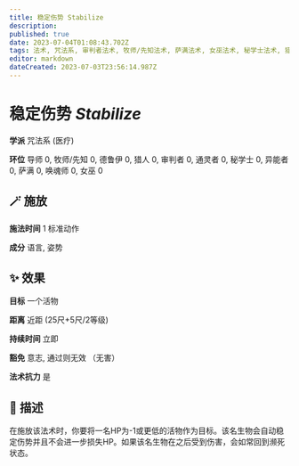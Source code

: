 ```yaml
---
title: 稳定伤势 Stabilize
description: 
published: true
date: 2023-07-04T01:08:43.702Z
tags: 法术, 咒法系, 审判者法术, 牧师/先知法术, 萨满法术, 女巫法术, 秘学士法术, 猎人法术, 德鲁伊法术, 异能者法术, 通灵者法术, 唤魂师法术, 医疗, 戏法/祷念, 导师法术
editor: markdown
dateCreated: 2023-07-03T23:56:14.987Z
---
```


# **稳定伤势** *Stabilize*

**学派** 咒法系 (医疗) 

**环位** 导师 0, 牧师/先知 0, 德鲁伊 0, 猎人 0, 审判者 0, 通灵者 0, 秘学士 0, 异能者 0, 萨满 0, 唤魂师 0, 女巫 0

## 🪄 施放

**施法时间** 1 标准动作

**成分** 语言, 姿势

## ✨ 效果 

**目标** 一个活物 

**距离** 近距 (25尺+5尺/2等级)  

**持续时间** 立即 

**豁免** 意志, 通过则无效 （无害）

**法术抗力** 是

## 📖 描述

在施放该法术时，你要将一名HP为-1或更低的活物作为目标。该名生物会自动稳定伤势并且不会进一步损失HP。如果该名生物在之后受到伤害，会如常回到濒死状态。
    
